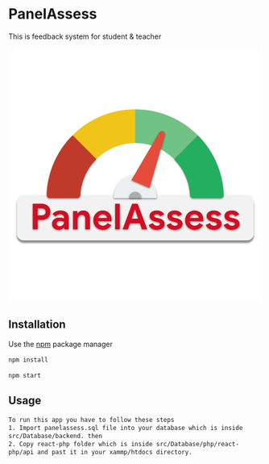 # PanelAssess
This is feedback system for student &amp; teacher

![alt text](https://github.com/parixitsoni/PanelAssess/blob/master/src/component/Logo/custom1.png)

## Installation

Use the [npm](https://docs.npmjs.com/cli/install) package manager 

```bash
npm install
```
```bash
npm start
```

## Usage

```
To run this app you have to follow these steps
1. Import panelassess.sql file into your database which is inside src/Database/backend. then
2. Copy react-php folder which is inside src/Database/php/react-php/api and past it in your xammp/htdocs directory.
```

